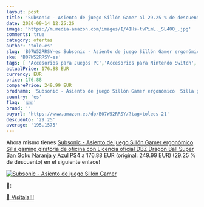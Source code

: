```yaml
---
layout: post
title: 'Subsonic - Asiento de juego Sillón Gamer al 29.25 % de descuento'
date: 2020-09-14 12:25:26
image: 'https://m.media-amazon.com/images/I/41Hs-tvPimL._SL400_.jpg'
comments: true
category: ofertas
author: 'tole.es'
slug: 'B07W52RRSY-es Subsonic - Asiento de juego Sillón Gamer ergonómico Silla...'
sku: 'B07W52RRSY-es'
tags: [ 'Accesorios para Juegos PC','Accesorios para Nintendo Switch','Hardware y juegos para Nintendo Switch','Juegos y Accesorios para PC','Mandos para Nintendo Switch','Videojuegos','ps4', ]
actualPrice: 176.88 EUR
currency: EUR
price: 176.88
comparePrice: 249.99 EUR
prodname: 'Subsonic - Asiento de juego Sillón Gamer ergonómico  Silla gaming giratoria de oficina  con Licencia oficial DBZ Dragon Ball Super San Goku  Naranja y Azul  PS4 '
country: 'es'
flag: '🇪🇸'
brand: ''
buyurl: 'https://www.amazon.es/dp/B07W52RRSY/?tag=tolees-21'
descuento: '29.25'
average: '195.1575'
---
```


Ahora mismo tienes [Subsonic - Asiento de juego Sillón Gamer ergonómico  Silla gaming giratoria de oficina  con Licencia oficial DBZ Dragon Ball Super San Goku  Naranja y Azul  PS4 ](https://www.amazon.es/dp/B07W52RRSY/?tag=tolees-21) a 176.88 EUR (original: 249.99 EUR) (29.25 %  de descuento) en el siguiente enlace!

[![Subsonic - Asiento de juego Sillón Gamer](https://m.media-amazon.com/images/I/41Hs-tvPimL._SL400_.jpg)](https://www.amazon.es/dp/B07W52RRSY/?tag=tolees-21)

🔎:


[🛒 Visítala!!!](https://www.amazon.es/dp/B07W52RRSY/?tag=tolees-21)
